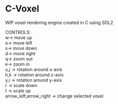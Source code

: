 # C-Voxel
WIP voxel rendering engine created in C using SDL2


CONTROLS: \
  w-> move up \
  a-> move left \
  s-> move down  \
  d-> move right \
  q-> zoom out   \
  e-> zoom in   \
  u,j -> rotation around x-axis \
  h,k -> rotation around z-axis \
  y,i -> rotation around y-axis \
  r -> scale down  \
  t -> scale up  \
  arrow_left,arrow_right -> change selected voxel
